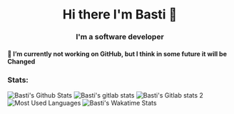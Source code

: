 <h1 align="center">Hi there I'm Basti 👋</h1>
<h3 align="center">I'm a software developer</h3>
<h4>🔭 I’m currently not working on GitHub, but I think in some future it will be Changed</h4>
<h3>Stats:</h3>

![Basti's Github Stats](https://github-readme-stats.vercel.app/api?username=longhornhdtv&count_private=true&show_icons=true&theme=aura)
![Basti's gitlab stats](https://gitlab-readme-stats-bastis-projects-86b00d8d.vercel.app/api?username=basti_coder&show_icons=true&theme=dark)
![Basti's Gitlab stats 2](https://gitlab-readme-stats-git-main-bastis-projects-86b00d8d.vercel.app/api?username=basti_coder&remote_username=basti_coder&remote_gitlab=git.ploonit.cloud&combine_remote_and_public=true&show_icons=true&theme=dark)
![Most Used Languages](https://github-readme-stats.vercel.app/api/top-langs/?username=longhornhdtv&count_private=true&show_icons=true&theme=aura)
![Basti's Wakatime Stats](https://github-readme-stats.vercel.app/api/wakatime?username=longhornhdtv&show_icons=true&theme=aura)

<!--
**LonghornHDTV/longhornhdtv** is a ✨ _special_ ✨ repository because its `README.md` (this file) appears on your GitHub profile.

Here are some ideas to get you started:

- 🔭 I’m currently working on ...
- 🌱 I’m currently learning ...
- 👯 I’m looking to collaborate on ...
- 🤔 I’m looking for help with ...
- 💬 Ask me about ...
- 📫 How to reach me: ...
- 😄 Pronouns: ...
- ⚡ Fun fact: ...
-->
